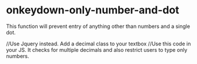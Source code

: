 # onkeydown-only-number-and-dot
This function will prevent entry of anything other than numbers and a single dot.

//Use Jquery instead. Add a decimal class to your textbox 
//Use this code in your JS. It checks for multiple decimals and also restrict users to type only numbers.

